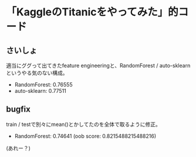 # 「KaggleのTitanicをやってみた」的コード

## さいしょ

適当にググって出てきたfeature engineeringと、RandomForest / auto-sklearnというやる気のない構成。

- RandomForest: 0.76555
- auto-sklearn: 0.77511

## bugfix

train / testで別々にmean()とかしてたのを全体で取るように修正。

- RandomForest: 0.74641 (oob score: 0.8215488215488216)

(あれー？)
